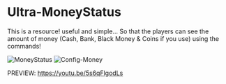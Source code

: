 # Ultra-MoneyStatus

This is a resource! useful and simple...
So that the players can see the amount of money (Cash, Bank, Black Money & Coins if you use) using the commands!

![MoneyStatus](https://user-images.githubusercontent.com/86611932/162453200-d67aa5cf-4dcb-422a-bd4e-2f110541216d.png)
![Config-Money](https://user-images.githubusercontent.com/86611932/162453207-0b4fe194-a6b7-4817-aa59-87d23ed5a499.png)

PREVIEW:
https://youtu.be/5s6qFlgodLs
